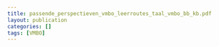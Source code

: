 ```yaml
---
title: passende_perspectieven_vmbo_leerroutes_taal_vmbo_bb_kb.pdf
layout: publication
categories: []
tags: [VMBO]
---
```

